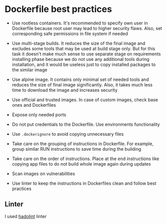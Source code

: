 # Dockerfile best practices

* Use rootless containers. It's recommended to specify own user in Dockerfile because root user may lead to higher security flaws. Also, set corresponding safe permissions in file system if needed

* Use multi-stage builds. It reduces the size of the final image and excludes some tools that may be used at build stage only. But for this task it doesn't make much sense to use separate stage on requirements installing phase because we do not use any additional tools during installation, and it would be useless just to copy installed packages to the similar image

* Use alpine image. It contains only minimal set of needed tools and reduces the size of final image significantly. Also, it takes much less time to download the image and increases security

* Use official and trusted images. In case of custom images, check base ones and Dockerfiles

* Expose only needed ports

* Do not put credentials to the Dockerfile. Use environments functionality

* Use `.dockerignore` to avoid copying unnecessary files

* Take care on the grouping of instructions in Dockerfile. For example, group similar RUN instructions to save time during the building

* Take care on the order of instructions. Place at the end instructions like copying app files to do not build whole image again during updates

* Scan images on vulnerabilities

* Use linter to keep the instructions in Dockerfiles clean and follow best practices

## Linter

I used [hadolint](https://github.com/hadolint/hadolint) linter
